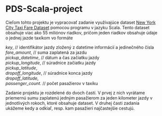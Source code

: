 # PDS-Scala-project
Cieľom tohto projektu je vypracovať zadanie využívajúce dataset [New York City Taxi Fare Dataset](https://www.kaggle.com/c/new-york-city-taxi-fare-prediction/data) pomocou programu v jazyku Scala. Tento dataset obsahuje viac ako 55 miliónov riadkov, pričom jeden riadkov obsahuje údaje o jednej jazde taxíkom vo formáte 

*key*, // identifikátor jazdy zložený z datetime informácií a jedinečného čísla
<br/>*fare_amount*, // suma zaplatená za jazdu
<br/>*pickup_datetime*, // dátum a čas začiatku jazdy
<br/>*pickup_longitude*, // súradnice začiatku jazdy
<br/>*pickup_latitude*,
<br/>*dropoff_longitude*, // súradnice konca jazdy
<br/>*dropoff_latitude*,
<br/>*passenger_count*. // počet pasažierov v taxíku

Zadanie projektu je rozdelené do dvoch častí. V prvej z nich vyrátame priemernú sumu zaplatenú jedným pasažierom za jeden kilometer jazdy v jednotlivých rokoch, ktoré obsahuje dataset. V druhej časti zadania ukážeme kedy a odkiaľ, resp. kam pasažieri najčastejšie cestujú. 
